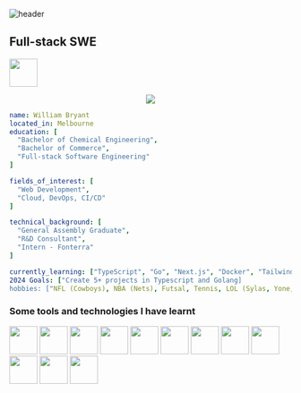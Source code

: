 
![header](https://capsule-render.vercel.app/api?type=waving&color=timeGradient&height=200&section=header&text=Hi%20there!&fontSize=60)


## Full-stack SWE


<img height="50" src="https://cdn2.iconfinder.com/data/icons/social-media-applications/64/social_media_applications_14-linkedin-1024.png"></img>


<div align="center">
<img src="https://media0.giphy.com/media/v1.Y2lkPTc5MGI3NjExd2RheGZlY2VmeDZqZzYwcjR6dTM1aWtoNzh6NjlnZ3p5YTlyOG1ubCZlcD12MV9pbnRlcm5hbF9naWZfYnlfaWQmY3Q9Zw/JqmupuTVZYaQX5s094/giphy.webp"></img>
</div>

```yaml
name: William Bryant
located_in: Melbourne
education: [
  "Bachelor of Chemical Engineering",
  "Bachelor of Commerce",
  "Full-stack Software Engineering"
]

fields_of_interest: [
  "Web Development",
  "Cloud, DevOps, CI/CD"
]

technical_background: [
  "General Assembly Graduate",
  "R&D Consultant",
  "Intern - Fonterra"
]

currently_learning: ["TypeScript", "Go", "Next.js", "Docker", "TailwindCSS", "AWS Solutions Architect"]
2024 Goals: ["Create 5+ projects in Typescript and Golang]
hobbies: ["NFL (Cowboys), NBA (Nets), Futsal, Tennis, LOL (Sylas, Yone, Akali)"]
```

### Some tools and technologies I have learnt

<img height="50" src="https://cdn1.iconfinder.com/data/icons/akar-vol-2/24/vscode-fill-128.png"></img>
<img height="50" src="https://cdn1.iconfinder.com/data/icons/ionicons-fill-vol-2/512/logo-javascript-1024.png"></img>
<img height="50" src="https://cdn0.iconfinder.com/data/icons/logos-brands-in-colors/128/react-1024.png"></img>
<img height="50" src="https://cdn3.iconfinder.com/data/icons/logos-and-brands-adobe/512/267_Python-1024.png"></img>
<img height="50" src="https://cdn2.iconfinder.com/data/icons/boxicons-logos/24/bxl-django-1024.png"></img>
<img height="50" src="https://cdn4.iconfinder.com/data/icons/logos-3/512/mongodb-2-512.png"></img>
<img height="50" src="https://cdn3.iconfinder.com/data/icons/teenyicons-outline-vol-3/15/typescript-1024.png"></img>
<img height="50" src="https://cdn1.iconfinder.com/data/icons/akar-vol-1/24/nextjs-fill-1024.png"></img>
<img height="50" src="https://cdn3.iconfinder.com/data/icons/font-awesome-brands/640/golang-1024.png"></img>
<img height="50" src="https://cdn3.iconfinder.com/data/icons/teenyicons-outline-vol-3/15/tailwind-1024.png"></img>
<img height="50" src="https://cdn1.iconfinder.com/data/icons/ionicons-fill-vol-2/512/logo-docker-1024.png"></img>
<img height="50" src="https://cdn4.iconfinder.com/data/icons/logos-brands-5/24/postgresql-1024.png"></img>




